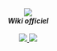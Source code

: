 <div align="center">
  <img src="https://i.imgur.com/odsGUHb.png" align="center">
  <br>
  <strong><i>Wiki officiel</i></strong>
  <br>
  <br>
   <a href="https://geekmaskesland.org">
    <img src="https://img.shields.io/badge/site-officiel-brightgreen">
  </a>
   <a href="https://geekmaskesland.org">
    <img src="https://img.shields.io/badge/site-officiel-brightgreen">
  </a>

</div>
